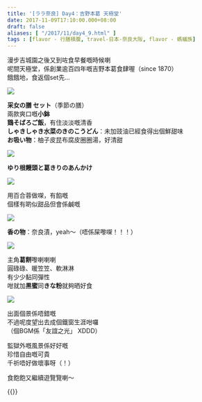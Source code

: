```yaml
---
title: '[ララ奈良] Day4：吉野本葛 天極堂'
date: 2017-11-09T17:10:00.000+08:00
draft: false
aliases: [ "/2017/11/day4_9.html" ]
tags : [flavor - 行膳積腹, travel-日本-奈良大阪, flavor - 螞蟻族]
---
```


漫步吉城園之後又到咗食早餐嘅時候喇  
呢間天極堂，係創業逾百四年嘅吉野本葛食肆喔（since 1870）  
餓餓地，食返個set先...  

![](/images/nara4b1.jpg)

**采女の膳 セット**（季節の膳）  
兩款爽口嘅**小鉢**  
**鶏そばろご飯**，有住淡淡嘅清香  
**しゃきしゃき水菜のきのこうどん**：未加豉油已經食得出個鮮甜味  
**お吸い物**：柚子皮昆布腐皮圈圈湯，好清甜  

![](/images/nara4b2.jpg)

**ゆり根饅頭と葛きりのあんかけ**  

![](/images/nara4b3.jpg)

用百合蓉做㗎，有餡嘅  
個樣有啲似甜品但會係鹹嘅  

![](/images/nara4b4.jpg)

**香の物**：奈良漬，yeah～（唔係屎嚟㗎！！！）  

![](/images/nara4b.jpg)

主角**葛餅**嚟喇喇喇  
圓碌碌、暖笠笠、軟淋淋  
有少少黏同彈性  
咁就加**黒蜜**同**きな粉**就夠晒好食  

![](/images/nara4b5.jpg)

出面個景係唔錯嘅  
不過呢度望出去成個鐵窗生涯咁囉  
（個BGM係「友誼之光」 XDDD）  
  
監獄外嘅風景係好好嘅  
珍惜自由嘅可貴  
千祈唔好做壞事呀（！）  
  
  
食飽飽又繼續遊覽覽喇～  
  
{{<nara>}}
